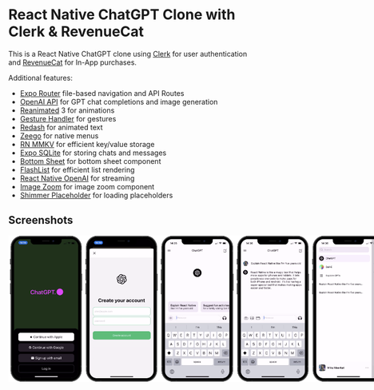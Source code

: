 # React Native ChatGPT Clone with Clerk & RevenueCat

This is a React Native ChatGPT clone using [Clerk](https://go.clerk.com/wvMHe8T) for user authentication and [RevenueCat](https://www.revenuecat.com/docs/getting-started/installation/reactnative?utm_medium=sponsored&utm_source=youtube&utm_campaign=SimonGrimm) for In-App purchases.

Additional features:

- [Expo Router](https://docs.expo.dev/routing/introduction/) file-based navigation and API Routes
- [OpenAI API](https://platform.openai.com/) for GPT chat completions and image generation
- [Reanimated](https://docs.swmansion.com/react-native-reanimated/) 3 for animations
- [Gesture Handler](https://docs.swmansion.com/react-native-gesture-handler/) for gestures
- [Redash](https://github.com/wcandillon/react-native-redash) for animated text
- [Zeego](https://zeego.dev/start) for native menus
- [RN MMKV](https://github.com/mrousavy/react-native-mmkv) for efficient key/value storage
- [Expo SQLite](https://docs.expo.dev/versions/latest/sdk/sqlite-next/) for storing chats and messages
- [Bottom Sheet](https://ui.gorhom.dev/components/bottom-sheet/) for bottom sheet component
- [FlashList](https://shopify.github.io/flash-list/) for efficient list rendering
- [React Native OpenAI](https://github.com/candlefinance/react-native-openai) for streaming
- [Image Zoom](https://github.com/likashefqet/react-native-image-zoom) for image zoom component
- [Shimmer Placeholder](https://github.com/tomzaku/react-native-shimmer-placeholder) for loading placeholders

## Screenshots

<div style="display: flex; flex-direction: 'row';">
<img src="./chatgpt-clone-react-native/screenshots/1.png" width=30%>
<img src="./chatgpt-clone-react-native/screenshots/2.png" width=30%>
<img src="./chatgpt-clone-react-native/screenshots/3.png" width=30%>
<img src="./chatgpt-clone-react-native/screenshots/4.png" width=30%>
<img src="./chatgpt-clone-react-native/screenshots/5.png" width=30%>
<img src="./chatgpt-clone-react-native/screenshots/6.png" width=30%>
<img src="./chatgpt-clone-react-native/screenshots/7.png" width=30%>
<img src="./chatgpt-clone-react-native/screenshots/8.png" width=30%>
<img src="./chatgpt-clone-react-native/screenshots/9.png" width=30%>
<img src="./chatgpt-clone-react-native/screenshots/10.png" width=30%>
<img src="./screenshots/11.png" width=30%>
<img src="./chatgpt-clone-react-native/screenshots/12.png" width=30%>
<img src="./chatgpt-clone-react-native/screenshots/13.png" width=30%>
<img src="./chatgpt-clone-react-native/screenshots/14.png" width=30%>
</div>

